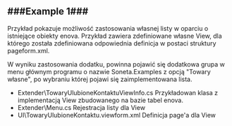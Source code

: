 ﻿###Example 1###
-----------------------------------------------------------------------------------------------------

Przykład pokazuje możliwość zastosowania własnej listy w oparciu o istniejące obiekty enova. 
Przykład zawiera zdefiniowane własne View, dla którego została zdefiniowana odpowiednia definicja
w postaci struktury pageform.xml.

W wyniku zastosowania dodatku, powinna pojawić się dodatkowa grupa w menu głównym programu o nazwie 
Soneta.Examples z opcją "Towary własne", po wybraniu której pojawi się zaimplementowana lista.

* Extender\TowaryUlubioneKontaktuViewInfo.cs
    Przykładowan klasa z implementacją View zbudowanego na bazie tabel enova.
* Extender\Menu.cs
    Rejestracja listy dla View
* UI\TowaryUlubioneKontaktu.viewform.xml
    Definicja page'a dla View
    
